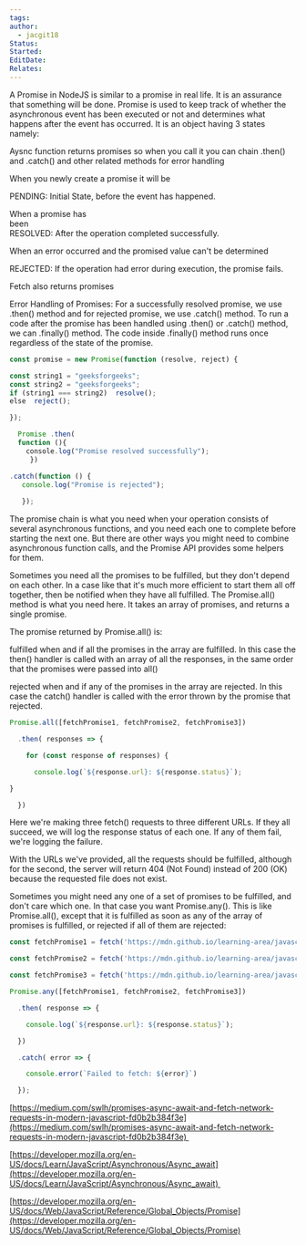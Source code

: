 ```yaml
---
tags: 
author:
  - jacgit18
Status: 
Started: 
EditDate: 
Relates:
---
```

A Promise in NodeJS is similar to a promise in real life. It is an assurance that something will be done. Promise is used to keep track of whether the asynchronous event has been executed or not and determines what happens after the event has occurred. It is an object having 3 states namely: 

Aysnc function returns promises so when you call it you can chain .then() and .catch() and other related methods for error handling 

When you newly create a promise it will be

PENDING: Initial State, before the event has happened. 

When a promise has been                                                                                                       RESOLVED: After the operation completed successfully. 

When an error occurred and the promised value can't be determined           

REJECTED: If the operation had error during execution, the promise fails. 

Fetch also returns promises  

Error Handling of Promises: For a successfully resolved promise, we use .then() method and for rejected promise, we use .catch() method. To run a code after the promise has been handled using .then() or .catch() method, we can .finally() method. The code inside .finally() method runs once regardless of the state of the promise. 

```javascript
const promise = new Promise(function (resolve, reject) { 

const string1 = "geeksforgeeks";                                                                                                        
const string2 = "geeksforgeeks";                                                                                                                  
if (string1 === string2)  resolve();                                                                                                                
else  reject(); 

}); 

  Promise .then(
  function (){    
    console.log("Promise resolved successfully");                   
     }) 

.catch(function () { 
   console.log("Promise is rejected");
   
   }); 
```

The promise chain is what you need when your operation consists of several asynchronous functions, and you need each one to complete before starting the next one. But there are other ways you might need to combine asynchronous function calls, and the Promise API provides some helpers for them. 

Sometimes you need all the promises to be fulfilled, but they don't depend on each other. In a case like that it's much more efficient to start them all off together, then be notified when they have all fulfilled. The Promise.all() method is what you need here. It takes an array of promises, and returns a single promise. 

The promise returned by Promise.all() is: 

fulfilled when and if all the promises in the array are fulfilled. In this case the then() handler is called with an array of all the responses, in the same order that the promises were passed into all() 

rejected when and if any of the promises in the array are rejected. In this case the catch() handler is called with the error thrown by the promise that rejected. 

```javascript
Promise.all([fetchPromise1, fetchPromise2, fetchPromise3]) 

  .then( responses => { 

    for (const response of responses) { 

      console.log(`${response.url}: ${response.status}`); 

} 

  }) 
```

Here we're making three fetch() requests to three different URLs. If they all succeed, we will log the response status of each one. If any of them fail, we're logging the failure. 

With the URLs we've provided, all the requests should be fulfilled, although for the second, the server will return 404 (Not Found) instead of 200 (OK) because the requested file does not exist.  

Sometimes you might need any one of a set of promises to be fulfilled, and don't care which one. In that case you want Promise.any(). This is like Promise.all(), except that it is fulfilled as soon as any of the array of promises is fulfilled, or rejected if all of them are rejected: 

```javascript
const fetchPromise1 = fetch('https://mdn.github.io/learning-area/javascript/apis/fetching-data/can-store/products.json'); 

const fetchPromise2 = fetch('https://mdn.github.io/learning-area/javascript/apis/fetching-data/can-store/not-found'); 

const fetchPromise3 = fetch('https://mdn.github.io/learning-area/javascript/oojs/json/superheroes.json'); 

Promise.any([fetchPromise1, fetchPromise2, fetchPromise3]) 

  .then( response => { 

    console.log(`${response.url}: ${response.status}`); 

  }) 

  .catch( error => { 

    console.error(`Failed to fetch: ${error}`) 

  }); 
```

[https://medium.com/swlh/promises-async-await-and-fetch-network-requests-in-modern-javascript-fd0b2b384f3e](https://medium.com/swlh/promises-async-await-and-fetch-network-requests-in-modern-javascript-fd0b2b384f3e) 

[https://developer.mozilla.org/en-US/docs/Learn/JavaScript/Asynchronous/Async_await](https://developer.mozilla.org/en-US/docs/Learn/JavaScript/Asynchronous/Async_await) 

[https://developer.mozilla.org/en-US/docs/Web/JavaScript/Reference/Global_Objects/Promise](https://developer.mozilla.org/en-US/docs/Web/JavaScript/Reference/Global_Objects/Promise)